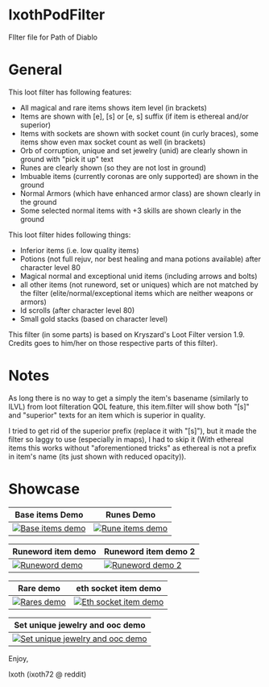 # IxothPodFilter
FIlter file for Path of Diablo

# General

This loot filter has following features:

* All magical and rare items shows item level (in brackets)
* Items are shown with [e], [s] or [e, s] suffix (if item is ethereal and/or superior)
* Items with sockets are shown with socket count (in curly braces), some items show even max socket count as well (in brackets)
* Orb of corruption, unique and set jewelry (unid) are clearly shown in ground with "pick it up" text
* Runes are clearly shown (so they are not lost in ground)
* Imbuable items (currently coronas are only supported) are shown in the ground
* Normal Armors (which have enhanced armor class) are shown clearly in the ground
* Some selected normal items with +3 skills are shown clearly in the ground

This loot filter hides following things:

* Inferior items (i.e. low quality items)
* Potions (not full rejuv, nor best healing and mana potions available) after character level 80
* Magical normal and exceptional unid items (including arrows and bolts)
* all other items (not runeword, set or uniques) which are not matched by the filter (elite/normal/exceptional items which are neither weapons or armors)
* Id scrolls (after character level 80)
* Small gold stacks (based on character level)

This filter (in some parts) is based on Kryszard's Loot Filter version 1.9. Credits goes to him/her on those respective parts of this filter).

# Notes

As long there is no way to get a simply the item's basename (similarly to ILVL) from loot filteration QOL feature, this item.filter will show both "[s]" and "superior" texts for an item which is superior in quality.

I tried to get rid of the superior prefix (replace it with "[s]"), but it made the filter so laggy to use (especially in maps), I had to skip it (With ethereal items this works without "aforementioned tricks" as ethereal is not a prefix in item's name (its just shown with reduced opacity)).

# Showcase

| Base items Demo      | Runes Demo      |
|------------|-------------|
| <a href="../newmedia/bases_demo.png?raw=true"><img src="../newmedia/bases_demo_small.png?raw=true" alt="Base items demo"></a> | <a href="../newmedia/rune_demo.png?raw=true"><img src="../newmedia/rune_demo_small.png?raw=true" alt="Rune items demo"></a>

| Runeword item demo      | Runeword item demo 2      |
|------------|-------------|
| <a href="../newmedia/rw_demo.png?raw=true"><img src="../newmedia/rw_demo_small.png?raw=true" alt="Runeword demo"></a> | <a href="../newmedia/rw_demo2.png?raw=true"><img src="../newmedia/rw_demo2_small.png?raw=true" alt="Runeword demo 2"></a>

| Rare demo      | eth socket item demo      |
|------------|-------------|
| <a href="../newmedia/rares.png?raw=true"><img src="../newmedia/rares_small.png?raw=true" alt="Rares demo"></a> | <a href="../newmedia/socket_eth_demo.png?raw=true"><img src="../newmedia/socket_eth_demo_small.png?raw=true" alt="Eth socket item demo"></a>

| Set unique jewelry and ooc demo      |
|------------|
| <a href="../newmedia/set_unique_jewelry_and_ooc_demo.png?raw=true"><img src="../newmedia/set_unique_jewelry_and_ooc_demo_small.png?raw=true" alt="Set unique jewelry and ooc demo"></a>

Enjoy,

Ixoth (ixoth72 @ reddit)

